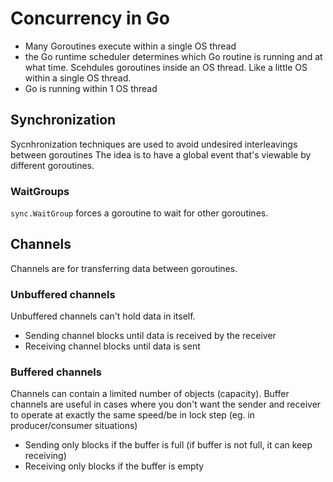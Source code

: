 # Concurrency in Go

- Many Goroutines execute within a single OS thread
- the Go runtime scheduler determines which Go routine is running and at what time. Scehdules goroutines inside an OS thread. Like a little OS within a single OS thread.
- Go is running within 1 OS thread

## Synchronization

Sycnhronization techniques are used to avoid undesired interleavings between goroutines
The idea is to have a global event that's viewable by different goroutines.

### WaitGroups

`sync.WaitGroup` forces a goroutine to wait for other goroutines.

## Channels

Channels are for transferring data between goroutines.

### Unbuffered channels

Unbuffered channels can't hold data in itself.

- Sending channel blocks until data is received by the receiver
- Receiving channel blocks until data is sent

### Buffered channels

Channels can contain a limited number of objects (capacity).
Buffer channels are useful in cases where you don't want the sender and receiver to operate at exactly the same speed/be in lock step (eg. in producer/consumer situations)

- Sending only blocks if the buffer is full (if buffer is not full, it can keep receiving)
- Receiving only blocks if the buffer is empty
